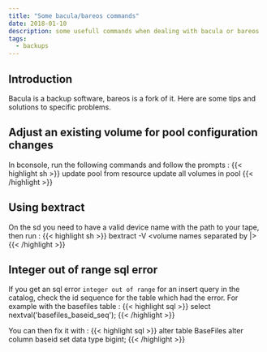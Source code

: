 ```yaml
---
title: "Some bacula/bareos commands"
date: 2018-01-10
description: some usefull commands when dealing with bacula or bareos
tags:
  - backups
---
```


## Introduction

Bacula is a backup software, bareos is a fork of it. Here are some tips and solutions to specific problems.

## Adjust an existing volume for pool configuration changes

In bconsole, run the following commands and follow the prompts :
{{< highlight sh >}}
update pool from resource
update all volumes in pool
{{< /highlight >}}

## Using bextract

On the sd you need to have a valid device name with the path to your tape, then run :
{{< highlight sh >}}
bextract -V <volume names separated by |> <device-name>
<directory-to-store-files>
{{< /highlight >}}

## Integer out of range sql error

If you get an sql error `integer out of range` for an insert query in the catalog, check the id sequence for the table which had the error. For
example with the basefiles table :
{{< highlight sql >}}
select nextval('basefiles_baseid_seq');
{{< /highlight >}}

You can then fix it with :
{{< highlight sql >}}
alter table BaseFiles alter column baseid set data type bigint;
{{< /highlight >}}
